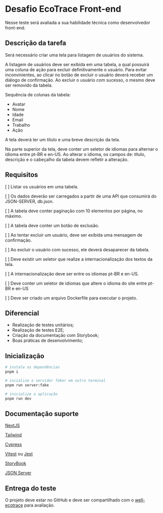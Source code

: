 # Desafio EcoTrace Front-end

Nesse teste será avaliada a sua habilidade técnica como desenvolvedor front-end.

## Descrição da tarefa

Será necessário criar uma tela para listagem de usuários do sistema.

A listagem de usuários deve ser exibida em uma tabela, a qual possuirá uma coluna de ação para excluir definitivamente o usuário. Para evitar inconvinientes, ao clicar no botão de excluir o usuário deverá receber um diálogo de confirmação. Ao excluir o usuário com sucesso, o mesmo deve ser removido da tabela.

Sequência de colunas da tabela:

- Avatar
- Nome
- Idade
- Email
- Trabalho
- Ação

A tela deverá ter um título e uma breve descrição da tela.

Na parte superior da tela, deve conter um seletor de idiomas para alternar o idioma entre pt-BR e en-US. Ao alterar o idioma, os campos de: título, descrição e o cabeçalho da tabela devem refletir a alteração.

## Requisitos

[ ] Listar os usuários em uma tabela.

[ ] Os dados deverão ser carregados a partir de uma API que consumirá do JSON-SERVER, db.json.

[ ] A tabela deve conter paginação com 10 elementos por página, no máximo.

[ ] A tabela deve conter um botão de exclusão.

[ ] Ao tentar excluir um usuário, deve ser exibida uma mensagem de confirmação.

[ ] Ao excluir o usuário com sucesso, ele deverá desaparecer da tabela.

[ ] Deve existir um seletor que realize a internacionalização dos textos da tela.

[ ] A internacionalização deve ser entre os idiomas pt-BR e en-US.

[ ] Deve conter um seletor de idiomas que altere o idioma do site entre pt-BR e en-US

[ ] Deve ser criado um arquivo Dockerfile para executar o projeto.

## Diferencial

- Realização de testes unitários;
- Realização de testes E2E;
- Criação da documentação com Storybook;
- Boas práticas de desenvolvimento;

## Inicialização

```bash
# instale as dependências
pnpm i

# incialize o servidor faker em outro terminal
pnpm run server:fake

# inicialize a aplicação
pnpm run dev
```

## Documentação suporte

[NextJS](https://nextjs.org/)

[Tailwind](https://v3.tailwindcss.com/)

[Cypress](https://www.cypress.io/)

[Vitest](https://vitest.dev/) ou [Jest](https://jestjs.io/pt-BR/)

[StoryBook](https://storybook.js.org/)

[JSON Server](https://github.com/typicode/json-server)

## Entrega do teste

O projeto deve estar no GitHub e deve ser compartilhado com o [well-ecotrace](https://github.com/well-ecotrace) para avaliação.
